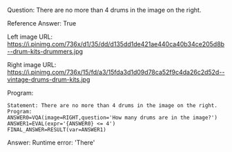 Question: There are no more than 4 drums in the image on the right.

Reference Answer: True

Left image URL: https://i.pinimg.com/736x/d1/35/dd/d135dd1de421ae440ca40b34ce205d8b--drum-kits-drummers.jpg

Right image URL: https://i.pinimg.com/736x/15/fd/a3/15fda3d1d09d78ca52f9c4da26c2d52d--vintage-drums-drum-kits.jpg

Program:

```
Statement: There are no more than 4 drums in the image on the right.
Program:
ANSWER0=VQA(image=RIGHT,question='How many drums are in the image?')
ANSWER1=EVAL(expr='{ANSWER0} <= 4')
FINAL_ANSWER=RESULT(var=ANSWER1)
```
Answer: Runtime error: 'There'

